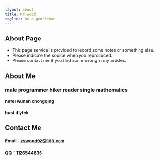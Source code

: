 ```yaml
---
layout: about
title: Mr.wood
tagline: be a gentleman
---
```

<div class="page-header">
<h2>About Page</h2>
</div>

<ul class="lead">
<li>This page service is provided to record some notes or something else. </li>
<li>Please indicate the source when you reproduced.</li>
<li>Please contact me if you find some wrong in my articles.</li>
</ul>


<div class="page-header">
<h2>About Me</h2>
</div>

<h3>
<span class="label label-default">male</span>
<span class="label label-primary">programmer</span>
<span class="label label-success">hiker</span>
<span class="label label-success">reader</span>
<span class="label label-warning">single</span>
<span class="label label-info">mathematics</span>
</h3>
<h4>
<span class="label label-success">hefei</span>
<span class="label label-primary">wuhan</span>
<span class="label label-default">chongqing</span>
</h4>
<h4>
<span class="label label-default">hust</span>
<span class="label label-info">iflytek</span>
</h4>


<div class="page-header">
<h2>Contact Me</h2>
</div>

#### Email：<zswood92@163.com>

#### QQ：1126544836